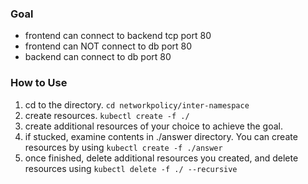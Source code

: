 ### Goal

- frontend can connect to backend tcp port 80
- frontend can NOT connect to db port 80
- backend can connect to db port 80

### How to Use

1. cd to the directory. `cd networkpolicy/inter-namespace`
2. create resources. `kubectl create -f ./`
3. create additional resources of your choice to achieve the goal.
4. if stucked, examine contents in ./answer directory. You can create resources by using `kubectl create -f ./answer`
5. once finished, delete additional resources you created, and delete resources using `kubectl delete -f ./ --recursive`
